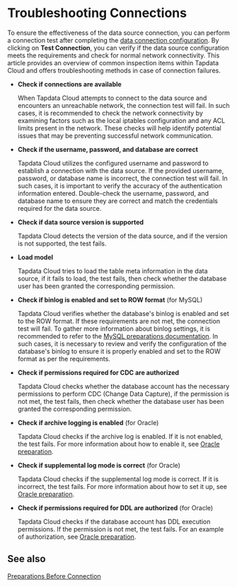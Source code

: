 # Troubleshooting Connections

To ensure the effectiveness of the data source connection, you can perform a connection test after completing the [data connection configuration](connect-database/README.md). By clicking on **Test Connection**, you can verify if the data source configuration meets the requirements and check for normal network connectivity. This article provides an overview of common inspection items within Tapdata Cloud and offers troubleshooting methods in case of connection failures.

- **Check if connections are available**

   When Tapdata Cloud attempts to connect to the data source and encounters an unreachable network, the connection test will fail. In such cases, it is recommended to check the network connectivity by examining factors such as the local iptables configuration and any ACL limits present in the network. These checks will help identify potential issues that may be preventing successful network communication.

- **Check if the username, password, and database are correct**

   Tapdata Cloud utilizes the configured username and password to establish a connection with the data source. If the provided username, password, or database name is incorrect, the connection test will fail. In such cases, it is important to verify the accuracy of the authentication information entered. Double-check the username, password, and database name to ensure they are correct and match the credentials required for the data source.

- **Check if data source version is supported**

   Tapdata Cloud detects the version of the data source, and if the version is not supported, the test fails.

- **Load model**

   Tapdata Cloud tries to load the table meta information in the data source, if it fails to load, the test fails, then check whether the database user has been granted the corresponding permission.

- **Check if binlog is enabled and set to ROW format** (for MySQL)

   Tapdata Cloud verifies whether the database's binlog is enabled and set to the ROW format. If these requirements are not met, the connection test will fail. To gather more information about binlog settings, it is recommended to refer to the [MySQL preparations documentation](../prerequisites/config-database/certified/mysql.md). In such cases, it is necessary to review and verify the configuration of the database's binlog to ensure it is properly enabled and set to the ROW format as per the requirements.

- **Check if permissions required for CDC are authorized**

   Tapdata Cloud checks whether the database account has the necessary permissions to perform CDC (Change Data Capture), if the permission is not met, the test fails, then check whether the database user has been granted the corresponding permission.

- **Check if archive logging is enabled** (for Oracle)

   Tapdata Cloud checks if the archive log is enabled. If it is not enabled, the test fails. For more information about how to enable it, see [Oracle preparation](../prerequisites/config-database/certified/oracle.md).

- **Check if supplemental log mode is correct** (for Oracle)

   Tapdata Cloud checks if the supplemental log mode is correct. If it is incorrect, the test fails. For more information about how to set it up, see [Oracle preparation](../prerequisites/config-database/certified/oracle.md).

- **Check if permissions required for DDL are authorized** (for Oracle)

   Tapdata Cloud checks if the database account has DDL execution permissions. If the permission is not met, the test fails. For an example of authorization, see [Oracle preparation](../prerequisites/config-database/certified/oracle.md).



## See also

[Preparations Before Connection](../prerequisites/config-database/README.md)